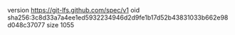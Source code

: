 version https://git-lfs.github.com/spec/v1
oid sha256:3c8d33a7a4ee1ed5932234946d2d9fe1b17d52b43831033b662e98d048c37077
size 1055
